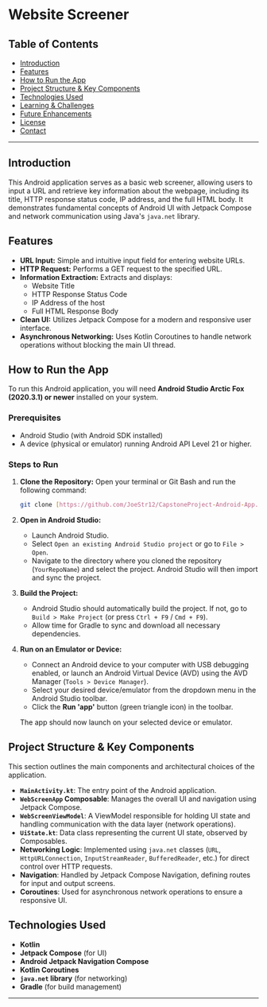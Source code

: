 # Website Screener


## Table of Contents

* [Introduction](#introduction)
* [Features](#features)
* [How to Run the App](#how-to-run-the-app)
* [Project Structure & Key Components](#project-structure--key-components)
* [Technologies Used](#technologies-used)
* [Learning & Challenges](#learning--challenges)
* [Future Enhancements](#future-enhancements)
* [License](#license)
* [Contact](#contact)

---

## Introduction

This Android application serves as a basic web screener, allowing users to input a URL and retrieve key information about the webpage, including its title, HTTP response status code, IP address, and the full HTML body. It demonstrates fundamental concepts of Android UI with Jetpack Compose and network communication using Java's `java.net` library.


## Features

* **URL Input:** Simple and intuitive input field for entering website URLs.
* **HTTP Request:** Performs a GET request to the specified URL.
* **Information Extraction:** Extracts and displays:
    * Website Title
    * HTTP Response Status Code
    * IP Address of the host
    * Full HTML Response Body
* **Clean UI:** Utilizes Jetpack Compose for a modern and responsive user interface.
* **Asynchronous Networking:** Uses Kotlin Coroutines to handle network operations without blocking the main UI thread.

## How to Run the App

To run this Android application, you will need **Android Studio Arctic Fox (2020.3.1) or newer** installed on your system.

### Prerequisites

* Android Studio (with Android SDK installed)
* A device (physical or emulator) running Android API Level 21 or higher.

### Steps to Run

1.  **Clone the Repository:**
    Open your terminal or Git Bash and run the following command:
    ```bash
    git clone [https://github.com/JoeStr12/CapstoneProject-Android-App.git](https://github.com/JoeStr12/CapstoneProject-Android-App.git)
    ```

2.  **Open in Android Studio:**
    * Launch Android Studio.
    * Select `Open an existing Android Studio project` or go to `File > Open`.
    * Navigate to the directory where you cloned the repository (`YourRepoName`) and select the project. Android Studio will then import and sync the project.

3.  **Build the Project:**
    * Android Studio should automatically build the project. If not, go to `Build > Make Project` (or press `Ctrl + F9` / `Cmd + F9`).
    * Allow time for Gradle to sync and download all necessary dependencies.

4.  **Run on an Emulator or Device:**
    * Connect an Android device to your computer with USB debugging enabled, or launch an Android Virtual Device (AVD) using the AVD Manager (`Tools > Device Manager`).
    * Select your desired device/emulator from the dropdown menu in the Android Studio toolbar.
    * Click the **Run 'app'** button (green triangle icon) in the toolbar.

    The app should now launch on your selected device or emulator.

## Project Structure & Key Components

This section outlines the main components and architectural choices of the application.

* **`MainActivity.kt`**: The entry point of the Android application.
* **`WebScreenApp` Composable**: Manages the overall UI and navigation using Jetpack Compose.
* **`WebScreenViewModel`**: A ViewModel responsible for holding UI state and handling communication with the data layer (network operations).
* **`UiState.kt`**: Data class representing the current UI state, observed by Composables.
* **Networking Logic**: Implemented using `java.net` classes (`URL`, `HttpURLConnection`, `InputStreamReader`, `BufferedReader`, etc.) for direct control over HTTP requests.
* **Navigation**: Handled by Jetpack Compose Navigation, defining routes for input and output screens.
* **Coroutines**: Used for asynchronous network operations to ensure a responsive UI.

## Technologies Used

* **Kotlin**
* **Jetpack Compose** (for UI)
* **Android Jetpack Navigation Compose**
* **Kotlin Coroutines**
* **`java.net` library** (for networking)
* **Gradle** (for build management)


---